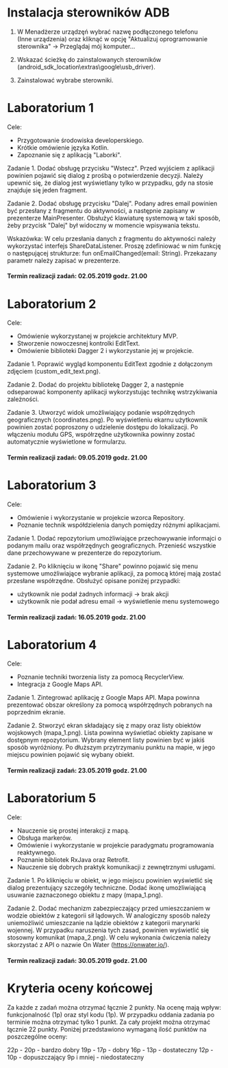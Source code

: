 # Instalacja sterowników ADB

1. W Menadżerze urządzęń wybrać nazwę podłączonego telefonu<br/> (Inne urządzenia) oraz kliknąć w opcję "Aktualizuj oprogramowanie sterownika" -> Przeglądaj mój komputer...

2. Wskazać ścieżkę do zainstalowanych sterowników (android_sdk_location\extras\google\usb_driver).

3. Zainstalować wybrabe sterowniki.


# Laboratorium 1

Cele: 

- Przygotowanie środowiska developerskiego.
- Krótkie omówienie języka Kotlin.
- Zapoznanie się z aplikacją "Laborki". 

Zadanie 1. Dodać obsługę przycisku "Wstecz". Przed wyjściem z aplikacji powinien pojawić się dialog z prośbą o potwierdzenie decyzji. Należy upewnić się, że dialog jest wyświetlany tylko w przypadku, gdy na stosie znajduje się jeden fragment.

Zadanie 2. Dodać obsługę przycisku "Dalej". Podany adres email powinien być przesłany z fragmentu do aktywności, a następnie zapisany w prezenterze MainPresenter. Obsłużyć klawiaturę systemową w taki sposób, żeby przycisk "Dalej" był widoczny w momencie wpisywania tekstu.

Wskazówka: W celu przesłania danych z fragmentu do aktywności należy wykorzystać interfejs ShareDataListener. Proszę zdefiniować w nim  funkcję o następującej strukturze: fun onEmailChanged(email: String). Przekazany parametr należy zapisać w prezenterze. 

#### Termin realizacji zadań: 02.05.2019 godz. 21.00


# Laboratorium 2

Cele:

- Omówienie wykorzystanej w projekcie architektury MVP.
- Stworzenie nowoczesnej kontrolki EditText.
- Omówienie biblioteki Dagger 2 i wykorzystanie jej w projekcie.

Zadanie 1. Poprawić wygląd komponentu EditText zgodnie z dołączonym zdjęciem (custom_edit_text.png).

Zadanie 2. Dodać do projektu bibliotekę Dagger 2, a następnie odseparować komponenty aplikacji wykorzystując technikę wstrzykiwania zależności.

Zadanie 3. Utworzyć widok umożliwiający podanie współrzędnych geograficznych (coordinates.png). Po wyświetleniu ekarnu użytkownik powinien zostać poproszony o udzielenie dostępu do lokalizacji. Po włączeniu modułu GPS, współrzędne użytkownika powinny zostać automatycznie wyświetlone w formularzu. 


#### Termin realizacji zadań: 09.05.2019 godz. 21.00


# Laboratorium 3

Cele: 

- Omówienie i wykorzystanie w projekcie wzorca Repository.
- Poznanie technik współdzielenia danych pomiędzy różnymi aplikacjami.

Zadanie 1. Dodać repozytorium umożliwiające przechowywanie informajci o podanym mailu oraz współrzędnych geograficznych.
Przenieść wszystkie dane przechowywane w prezenterze do repozytorium.

Zadanie 2. Po kliknięciu w ikonę "Share" powinno pojawić się menu systemowe umożliwiające wybranie aplikacji, za pomocą której mają zostać przesłane współrzędne. Obsłużyć opisane poniżej przypadki:

- użytkownik nie podał żadnych informacji -> brak akcji
- użytkownik nie podał adresu email -> wyświetlenie menu systemowego

#### Termin realizacji zadań: 16.05.2019 godz. 21.00


# Laboratorium 4

Cele: 

- Poznanie techniki tworzenia listy za pomocą RecyclerView.
- Integracja z Google Maps API.

Zadanie 1. Zintegrować aplikację z Google Maps API. Mapa powinna prezentować obszar określony za pomocą współrzędnych pobranych na poprzednim ekranie. 

Zadanie 2. Stworzyć ekran składający się z mapy oraz listy obiektów wojskowych (mapa_1.png). Lista powinna wyświetlać obiekty zapisane w dostępnym repozytorium. Wybrany element listy powinien być w jakiś sposób wyróżniony. Po dłuższym przytrzymaniu punktu na mapie, w jego miejscu powinien pojawić się wybany obiekt. 

#### Termin realizacji zadań: 23.05.2019 godz. 21.00


# Laboratorium 5

Cele:

- Nauczenie się prostej interakcji z mapą.
- Obsługa markerów.
- Omówienie i wykorzystanie w projekcie paradygmatu programowania reaktywnego.
- Poznanie bibliotek RxJava oraz Retrofit.
- Nauczenie się dobrych praktyk komunikacji z zewnętrznymi usługami.

Zadanie 1. Po kliknięciu w obiekt, w jego miejscu powinien wyświetlić się dialog prezentujący szczegóły techniczne. Dodać ikonę umożliwiającą usuwanie zaznaczonego obiektu z mapy (mapa_1.png).

Zadanie 2. Dodać mechanizm zabezpieczający przed umieszczaniem w wodzie obiektów z kategorii sił lądowych. W analogiczny sposób należy uniemożliwić umieszczanie na lądzie obiektów z kategorii marynarki wojennej. W przypadku naruszenia tych zasad, powinien wyświetlić się stosowny komunikat (mapa_2.png). W celu wykonania ćwiczenia należy skorzystać z API o nazwie On Water (https://onwater.io/).

#### Termin realizacji zadań: 30.05.2019 godz. 21.00


# Kryteria oceny końcowej

Za każde z zadań można otrzymać łącznie 2 punkty. Na ocenę mają wpływ: funkcjonalność (1p) oraz styl kodu (1p). W przypadku oddania zadania po terminie można otrzymać tylko 1 punkt. Za cały projekt można otrzymać łącznie 22 punkty. 
Poniżej przedstawiono wymaganą ilość punktów na poszczególne oceny:

22p - 20p - bardzo dobry
19p - 17p - dobry
16p - 13p - dostateczny
12p - 10p - dopuszczający
9p i mniej - niedostateczny
